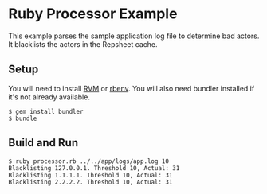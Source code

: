 # Ruby Processor Example

This example parses the sample application log file to determine bad
actors. It blacklists the actors in the Repsheet cache.

## Setup

You will need to install [RVM](https://rvm.io/rvm/install)
or [rbenv](https://github.com/rbenv/rbenv). You will also need bundler
installed if it's not already available.

```
$ gem install bundler
$ bundle
```

## Build and Run

```
$ ruby processor.rb ../../app/logs/app.log 10
Blacklisting 127.0.0.1. Threshold 10, Actual: 31
Blacklisting 1.1.1.1. Threshold 10, Actual: 31
Blacklisting 2.2.2.2. Threshold 10, Actual: 31
```
